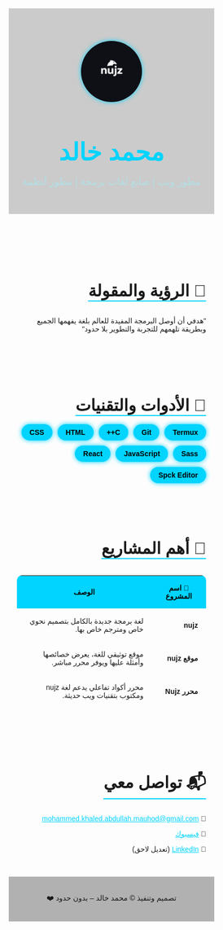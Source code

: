 <!DOCTYPE html>
<html lang="ar" dir="rtl">
<head>
  <meta charset="UTF-8">
  <meta name="viewport" content="width=device-width, initial-scale=1.0">
  <title>محمد خالد | بدون حدود</title>
  <link href="https://fonts.googleapis.com/css2?family=Cairo:wght@400;700&display=swap" rel="stylesheet">
  <style>
    * {
      margin: 0;
      padding: 0;
      box-sizing: border-box;
      font-family: 'Cairo', sans-serif;
    }

    body {
      background: linear-gradient(to right, #0f2027, #203a43, #2c5364);
      color: #fff;
      line-height: 1.6;
      overflow-x: hidden;
    }

    header {
      text-align: center;
      padding: 4rem 1rem 2rem;
      background: rgba(0, 0, 0, 0.2);
    }

    header h1 {
      font-size: 3rem;
      color: #00d4ff;
      animation: fadeInDown 1s ease forwards;
    }

    header p {
      font-size: 1.2rem;
      color: #b0e0e6;
      animation: fadeInDown 1.5s ease forwards;
    }

    .section {
      padding: 2rem 1rem;
      max-width: 900px;
      margin: auto;
    }

    .section-title {
      font-size: 2rem;
      border-bottom: 2px solid #00d4ff;
      margin-bottom: 1rem;
      display: inline-block;
    }

    .skills, .tools {
      display: flex;
      flex-wrap: wrap;
      gap: 10px;
    }

    .badge {
      background: #00d4ff;
      color: #000;
      padding: 0.5rem 1rem;
      border-radius: 30px;
      font-weight: bold;
      box-shadow: 0 0 10px #00d4ff;
      transition: transform 0.3s;
    }

    .badge:hover {
      transform: scale(1.05);
    }

    table {
      width: 100%;
      border-collapse: collapse;
      margin-top: 1rem;
      background: rgba(255, 255, 255, 0.05);
      border-radius: 10px;
      overflow: hidden;
    }

    table thead {
      background: #00d4ff;
      color: #000;
    }

    table th, table td {
      padding: 1rem;
      border-bottom: 1px solid rgba(255, 255, 255, 0.1);
    }

    footer {
      text-align: center;
      padding: 2rem 1rem;
      background: rgba(0, 0, 0, 0.3);
      font-size: 0.9rem;
    }

    @keyframes fadeInDown {
      0% { opacity: 0; transform: translateY(-30px); }
      100% { opacity: 1; transform: translateY(0); }
    }
  </style>
</head>
<body>
  <header>
    <img src="https://raw.githubusercontent.com/WithoutGuidanc/WithoutGuidanc/main/beb8bd9d-324d-41af-be81-f6ed56475718.png" alt="شعار" width="120" style="border-radius: 50%; box-shadow: 0 0 10px #00d4ff;">
    <h1>محمد خالد</h1>
    <p>مطور ويب | صانع لغات برمجة | مطور أنظمة</p>
  </header>

  <section class="section">
    <h2 class="section-title">🌟 الرؤية والمقولة</h2>
    <p>"هدفي أن أوصل البرمجة المفيدة للعالم بلغة يفهمها الجميع وبطريقة تلهمهم للتجربة والتطوير بلا حدود"</p>
  </section>

  <section class="section">
    <h2 class="section-title">🧰 الأدوات والتقنيات</h2>
    <div class="tools">
      <span class="badge">Termux</span>
      <span class="badge">Git</span>
      <span class="badge">C++</span>
      <span class="badge">HTML</span>
      <span class="badge">CSS</span>
      <span class="badge">Sass</span>
      <span class="badge">JavaScript</span>
      <span class="badge">React</span>
      <span class="badge">Spck Editor</span>
    </div>
  </section>

  <section class="section">
    <h2 class="section-title">🚀 أهم المشاريع</h2>
    <table>
      <thead>
        <tr>
          <th>📁 اسم المشروع</th>
          <th>الوصف</th>
        </tr>
      </thead>
      <tbody>
        <tr>
          <td><strong>nujz</strong></td>
          <td>لغة برمجة جديدة بالكامل بتصميم نحوي خاص ومترجم خاص بها.</td>
        </tr>
        <tr>
          <td><strong>موقع nujz</strong></td>
          <td>موقع توثيقي للغة، يعرض خصائصها وأمثلة عليها ويوفر محرر مباشر.</td>
        </tr>
        <tr>
          <td><strong>محرر Nujz</strong></td>
          <td>محرر أكواد تفاعلي يدعم لغة nujz ومكتوب بتقنيات ويب حديثة.</td>
        </tr>
      </tbody>
    </table>
  </section>

  <section class="section">
    <h2 class="section-title">📬 تواصل معي</h2>
    <p>📧 <a href="mailto:mohammed.khaled.abdullah.mauhod@gmail.com" style="color:#00d4ff">mohammed.khaled.abdullah.mauhod@gmail.com</a></p>
    <p>📘 <a href="https://www.facebook.com/share/1AG2Por8g8/" style="color:#00d4ff">فيسبوك</a></p>
    <p>🔗 <a href="#" style="color:#00d4ff">LinkedIn</a> (تعديل لاحق)</p>
  </section>

  <footer>
    تصميم وتنفيذ © محمد خالد – بدون حدود ❤️
  </footer>
</body>
</html>
